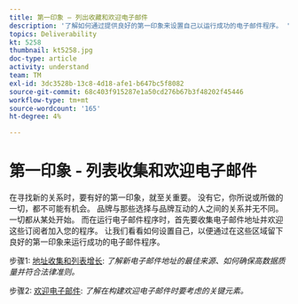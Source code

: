 ```yaml
---
title: 第一印象 — 列出收藏和欢迎电子邮件
description: '了解如何通过提供良好的第一印象来设置自己以运行成功的电子邮件程序。 '
topics: Deliverability
kt: 5258
thumbnail: kt5258.jpg
doc-type: article
activity: understand
team: TM
exl-id: 3dc3528b-13c8-4d18-afe1-b647bc5f8082
source-git-commit: 68c403f915287e1a50cd276b67b3f48202f45446
workflow-type: tm+mt
source-wordcount: '165'
ht-degree: 4%

---
```


# 第一印象 - 列表收集和欢迎电子邮件

在寻找新的关系时，要有好的第一印象，就至关重要。 没有它，你所说或所做的一切，都不可能有机会。 品牌与那些选择与品牌互动的人之间的关系并无不同。 一切都从某处开始。 而在运行电子邮件程序时，首先要收集电子邮件地址并欢迎这些订阅者加入您的程序。 让我们看看如何设置自己，以便通过在这些区域留下良好的第一印象来运行成功的电子邮件程序。

步骤1: [地址收集和列表增长](/help/first-impressions/address-collection-and-list-growth.md):
*了解新电子邮件地址的最佳来源、如何确保高数据质量并符合法律准则。*

步骤2: [欢迎电子邮件](/help/first-impressions/welcome-emails.md):
*了解在构建欢迎电子邮件时要考虑的关键元素。*
